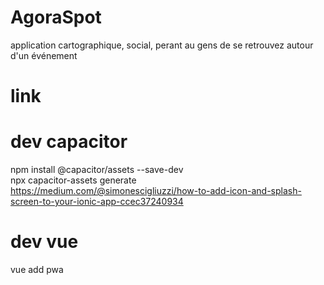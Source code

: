 # AgoraSpot
application cartographique, social, perant au gens de se retrouvez autour d'un événement

# link 

# dev capacitor 
npm install @capacitor/assets --save-dev  
npx capacitor-assets generate 
https://medium.com/@simonescigliuzzi/how-to-add-icon-and-splash-screen-to-your-ionic-app-ccec37240934


# dev vue 
vue add pwa
